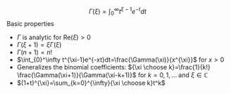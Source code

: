 $$
\Gamma(\xi)=\int_{0}^\infty t^{\xi-1}e^{-t}dt
$$
Basic properties
- $\Gamma$ is analytic for $\mathrm{Re}(\xi)>0$
- $\Gamma(\xi+1)=\xi \Gamma(\xi)$
- $\Gamma(n+1)=n!$
- $\int_{0}^\infty t^{\xi-1}e^{-xt}dt=\frac{\Gamma(\xi)}{x^{\xi}}$ for $x>0$
- Generalizes the binomial coefficients: ${\xi \choose k}=\frac{1}{k!} \frac{\Gamma(\xi+1)}{\Gamma(\xi-k+1)}$ for $k=0,1,\dots$ and $\xi \in \mathbb{C}$
- $(1+t)^{\xi}=\sum_{k=0}^{\infty}{\xi \choose k}t^k$